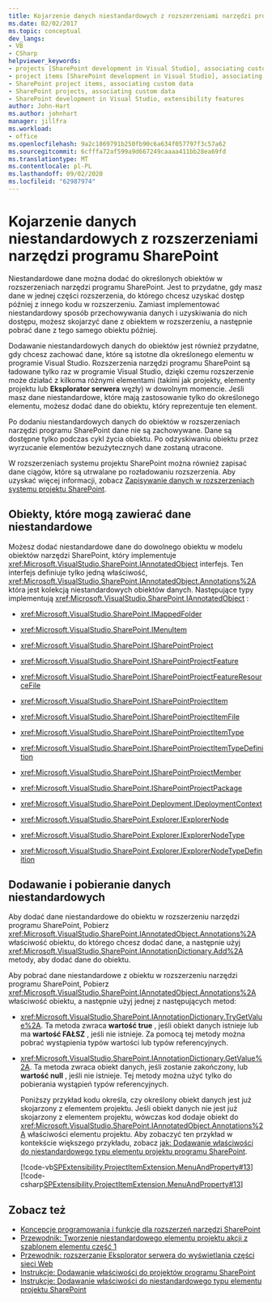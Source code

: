 ```yaml
---
title: Kojarzenie danych niestandardowych z rozszerzeniami narzędzi programu SharePoint | Microsoft Docs
ms.date: 02/02/2017
ms.topic: conceptual
dev_langs:
- VB
- CSharp
helpviewer_keywords:
- projects [SharePoint development in Visual Studio], associating custom data
- project items [SharePoint development in Visual Studio], associating custom data
- SharePoint project items, associating custom data
- SharePoint projects, associating custom data
- SharePoint development in Visual Studio, extensibility features
author: John-Hart
ms.author: johnhart
manager: jillfra
ms.workload:
- office
ms.openlocfilehash: 9a2c1869791b250fb90c6a634f057797f3c57a62
ms.sourcegitcommit: 6cfffa72af599a9d667249caaaa411bb28ea69fd
ms.translationtype: MT
ms.contentlocale: pl-PL
ms.lasthandoff: 09/02/2020
ms.locfileid: "62987974"
---
```

# <a name="associate-custom-data-with-sharepoint-tools-extensions"></a>Kojarzenie danych niestandardowych z rozszerzeniami narzędzi programu SharePoint
  Niestandardowe dane można dodać do określonych obiektów w rozszerzeniach narzędzi programu SharePoint. Jest to przydatne, gdy masz dane w jednej części rozszerzenia, do którego chcesz uzyskać dostęp później z innego kodu w rozszerzeniu. Zamiast implementować niestandardowy sposób przechowywania danych i uzyskiwania do nich dostępu, możesz skojarzyć dane z obiektem w rozszerzeniu, a następnie pobrać dane z tego samego obiektu później.

 Dodawanie niestandardowych danych do obiektów jest również przydatne, gdy chcesz zachować dane, które są istotne dla określonego elementu w programie Visual Studio. Rozszerzenia narzędzi programu SharePoint są ładowane tylko raz w programie Visual Studio, dzięki czemu rozszerzenie może działać z kilkoma różnymi elementami (takimi jak projekty, elementy projektu lub **Eksplorator serwera** węzły) w dowolnym momencie. Jeśli masz dane niestandardowe, które mają zastosowanie tylko do określonego elementu, możesz dodać dane do obiektu, który reprezentuje ten element.

 Po dodaniu niestandardowych danych do obiektów w rozszerzeniach narzędzi programu SharePoint dane nie są zachowywane. Dane są dostępne tylko podczas cykl życia obiektu. Po odzyskiwaniu obiektu przez wyrzucanie elementów bezużytecznych dane zostaną utracone.

 W rozszerzeniach systemu projektu SharePoint można również zapisać dane ciągów, które są utrwalane po rozładowaniu rozszerzenia. Aby uzyskać więcej informacji, zobacz [Zapisywanie danych w rozszerzeniach systemu projektu SharePoint](../sharepoint/saving-data-in-extensions-of-the-sharepoint-project-system.md).

## <a name="objects-that-can-contain-custom-data"></a>Obiekty, które mogą zawierać dane niestandardowe
 Możesz dodać niestandardowe dane do dowolnego obiektu w modelu obiektów narzędzi SharePoint, który implementuje <xref:Microsoft.VisualStudio.SharePoint.IAnnotatedObject> interfejs. Ten interfejs definiuje tylko jedną właściwość, <xref:Microsoft.VisualStudio.SharePoint.IAnnotatedObject.Annotations%2A> która jest kolekcją niestandardowych obiektów danych. Następujące typy implementują <xref:Microsoft.VisualStudio.SharePoint.IAnnotatedObject> :

- <xref:Microsoft.VisualStudio.SharePoint.IMappedFolder>

- <xref:Microsoft.VisualStudio.SharePoint.IMenuItem>

- <xref:Microsoft.VisualStudio.SharePoint.ISharePointProject>

- <xref:Microsoft.VisualStudio.SharePoint.ISharePointProjectFeature>

- <xref:Microsoft.VisualStudio.SharePoint.ISharePointProjectFeatureResourceFile>

- <xref:Microsoft.VisualStudio.SharePoint.ISharePointProjectItem>

- <xref:Microsoft.VisualStudio.SharePoint.ISharePointProjectItemFile>

- <xref:Microsoft.VisualStudio.SharePoint.ISharePointProjectItemType>

- <xref:Microsoft.VisualStudio.SharePoint.ISharePointProjectItemTypeDefinition>

- <xref:Microsoft.VisualStudio.SharePoint.ISharePointProjectMember>

- <xref:Microsoft.VisualStudio.SharePoint.ISharePointProjectPackage>

- <xref:Microsoft.VisualStudio.SharePoint.Deployment.IDeploymentContext>

- <xref:Microsoft.VisualStudio.SharePoint.Explorer.IExplorerNode>

- <xref:Microsoft.VisualStudio.SharePoint.Explorer.IExplorerNodeType>

- <xref:Microsoft.VisualStudio.SharePoint.Explorer.IExplorerNodeTypeDefinition>

## <a name="add-and-retrieve-custom-data"></a>Dodawanie i pobieranie danych niestandardowych
 Aby dodać dane niestandardowe do obiektu w rozszerzeniu narzędzi programu SharePoint, Pobierz <xref:Microsoft.VisualStudio.SharePoint.IAnnotatedObject.Annotations%2A> właściwość obiektu, do którego chcesz dodać dane, a następnie użyj <xref:Microsoft.VisualStudio.SharePoint.IAnnotationDictionary.Add%2A> metody, aby dodać dane do obiektu.

 Aby pobrać dane niestandardowe z obiektu w rozszerzeniu narzędzi programu SharePoint, Pobierz <xref:Microsoft.VisualStudio.SharePoint.IAnnotatedObject.Annotations%2A> właściwość obiektu, a następnie użyj jednej z następujących metod:

- <xref:Microsoft.VisualStudio.SharePoint.IAnnotationDictionary.TryGetValue%2A>. Ta metoda zwraca **wartość true** , jeśli obiekt danych istnieje lub ma **wartość FAŁSZ** , jeśli nie istnieje. Za pomocą tej metody można pobrać wystąpienia typów wartości lub typów referencyjnych.

- <xref:Microsoft.VisualStudio.SharePoint.IAnnotationDictionary.GetValue%2A>. Ta metoda zwraca obiekt danych, jeśli zostanie zakończony, lub **wartość null** , jeśli nie istnieje. Tej metody można użyć tylko do pobierania wystąpień typów referencyjnych.

  Poniższy przykład kodu określa, czy określony obiekt danych jest już skojarzony z elementem projektu. Jeśli obiekt danych nie jest już skojarzony z elementem projektu, wówczas kod dodaje obiekt do <xref:Microsoft.VisualStudio.SharePoint.IAnnotatedObject.Annotations%2A> właściwości elementu projektu. Aby zobaczyć ten przykład w kontekście większego przykładu, zobacz [jak: Dodawanie właściwości do niestandardowego typu elementu projektu programu SharePoint](../sharepoint/how-to-add-a-property-to-a-custom-sharepoint-project-item-type.md).

  [!code-vb[SPExtensibility.ProjectItemExtension.MenuAndProperty#13](../sharepoint/codesnippet/VisualBasic/projectitemmenuandproperty/extension/projectitemtypeproperty.vb#13)]
  [!code-csharp[SPExtensibility.ProjectItemExtension.MenuAndProperty#13](../sharepoint/codesnippet/CSharp/projectitemmenuandproperty/extension/projectitemtypeproperty.cs#13)]

## <a name="see-also"></a>Zobacz też
- [Koncepcje programowania i funkcje dla rozszerzeń narzędzi SharePoint](../sharepoint/programming-concepts-and-features-for-sharepoint-tools-extensions.md)
- [Przewodnik: Tworzenie niestandardowego elementu projektu akcji z szablonem elementu część 1](../sharepoint/walkthrough-creating-a-custom-action-project-item-with-an-item-template-part-1.md)
- [Przewodnik: rozszerzanie Eksplorator serwera do wyświetlania części sieci Web](../sharepoint/walkthrough-extending-server-explorer-to-display-web-parts.md)
- [Instrukcje: Dodawanie właściwości do projektów programu SharePoint](../sharepoint/how-to-add-a-property-to-sharepoint-projects.md)
- [Instrukcje: Dodawanie właściwości do niestandardowego typu elementu projektu SharePoint](../sharepoint/how-to-add-a-property-to-a-custom-sharepoint-project-item-type.md)
